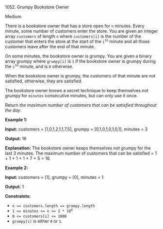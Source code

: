 1052\. Grumpy Bookstore Owner

Medium

There is a bookstore owner that has a store open for `n` minutes. Every minute, some number of customers enter the store. You are given an integer array `customers` of length `n` where `customers[i]` is the number of the customer that enters the store at the start of the <code>i<sup>th</sup></code> minute and all those customers leave after the end of that minute.

On some minutes, the bookstore owner is grumpy. You are given a binary array grumpy where `grumpy[i]` is `1` if the bookstore owner is grumpy during the <code>i<sup>th</sup></code> minute, and is `0` otherwise.

When the bookstore owner is grumpy, the customers of that minute are not satisfied, otherwise, they are satisfied.

The bookstore owner knows a secret technique to keep themselves not grumpy for `minutes` consecutive minutes, but can only use it once.

Return _the maximum number of customers that can be satisfied throughout the day_.

**Example 1:**

**Input:** customers = [1,0,1,2,1,1,7,5], grumpy = [0,1,0,1,0,1,0,1], minutes = 3

**Output:** 16

**Explanation:** The bookstore owner keeps themselves not grumpy for the last 3 minutes. The maximum number of customers that can be satisfied = 1 + 1 + 1 + 1 + 7 + 5 = 16.

**Example 2:**

**Input:** customers = [1], grumpy = [0], minutes = 1

**Output:** 1

**Constraints:**

*   `n == customers.length == grumpy.length`
*   <code>1 <= minutes <= n <= 2 * 10<sup>4</sup></code>
*   `0 <= customers[i] <= 1000`
*   `grumpy[i]` is either `0` or `1`.